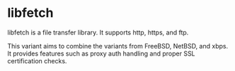 libfetch
========

libfetch is a file transfer library. It supports http, https, and ftp.

This variant aims to combine the variants from FreeBSD, NetBSD, and xbps.
It provides features such as proxy auth handling and proper SSL
certification checks.
